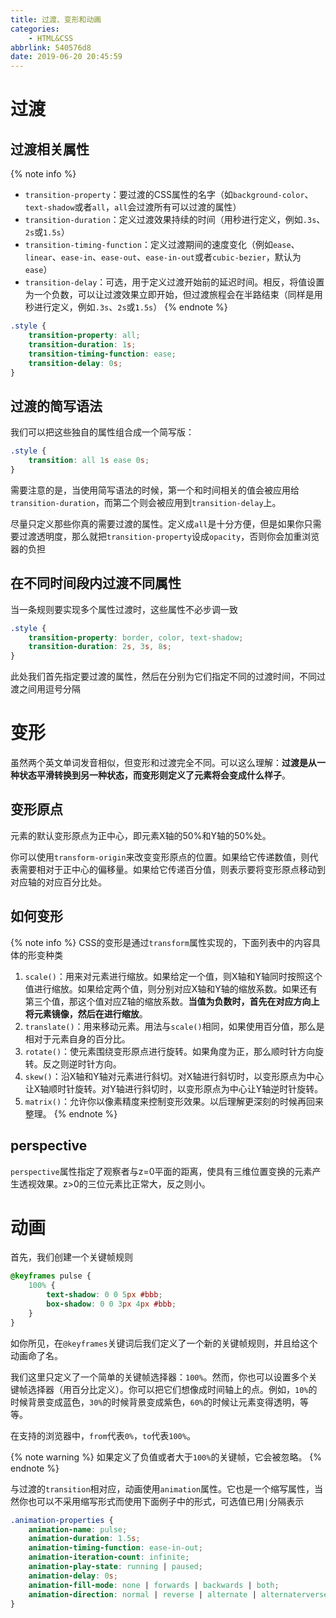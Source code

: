 ```yaml
---
title: 过渡、变形和动画
categories:
    - HTML&CSS
abbrlink: 540576d8
date: 2019-06-20 20:45:59
---
```



# 过渡

## 过渡相关属性

{% note info %}
- `transition-property`：要过渡的CSS属性的名字（如`background-color`、`text-shadow`或者`all`，`all`会过渡所有可以过渡的属性）
- `transition-duration`：定义过渡效果持续的时间（用秒进行定义，例如`.3s`、`2s`或`1.5s`）
- `transition-timing-function`：定义过渡期间的速度变化（例如`ease`、`linear`、`ease-in`、`ease-out`、`ease-in-out`或者`cubic-bezier`，默认为`ease`）
- `transition-delay`：可选，用于定义过渡开始前的延迟时间。相反，将值设置为一个负数，可以让过渡效果立即开始，但过渡旅程会在半路结束（同样是用秒进行定义，例如`.3s`、`2s`或`1.5s`）
{% endnote %}

```css
.style {
    transition-property: all;
    transition-duration: 1s;
    transition-timing-function: ease;
    transition-delay: 0s;
}
```

## 过渡的简写语法

我们可以把这些独自的属性组合成一个简写版：

```css
.style {
    transition: all 1s ease 0s;
}
```

需要注意的是，当使用简写语法的时候，第一个和时间相关的值会被应用给`transition-duration`，而第二个则会被应用到`transition-delay`上。

尽量只定义那些你真的需要过渡的属性。定义成`all`是十分方便，但是如果你只需要过渡透明度，那么就把`transition-property`设成`opacity`，否则你会加重浏览器的负担

## 在不同时间段内过渡不同属性

当一条规则要实现多个属性过渡时，这些属性不必步调一致

```css
.style {
    transition-property: border, color, text-shadow;
    transition-duration: 2s, 3s, 8s;
}
```

此处我们首先指定要过渡的属性，然后在分别为它们指定不同的过渡时间，不同过渡之间用逗号分隔

# 变形

虽然两个英文单词发音相似，但变形和过渡完全不同。可以这么理解：**过渡是从一种状态平滑转换到另一种状态，而变形则定义了元素将会变成什么样子**。

## 变形原点

元素的默认变形原点为正中心，即元素X轴的50%和Y轴的50%处。

你可以使用`transform-origin`来改变变形原点的位置。如果给它传递数值，则代表需要相对于正中心的偏移量。如果给它传递百分值，则表示要将变形原点移动到对应轴的对应百分比处。

## 如何变形

{% note info %}
CSS的变形是通过`transform`属性实现的，下面列表中的内容具体的形变种类
1. `scale()`：用来对元素进行缩放。如果给定一个值，则X轴和Y轴同时按照这个值进行缩放。如果给定两个值，则分别对应X轴和Y轴的缩放系数。如果还有第三个值，那这个值对应Z轴的缩放系数。**当值为负数时，首先在对应方向上将元素镜像，然后在进行缩放**。
2. `translate()`：用来移动元素。用法与`scale()`相同，如果使用百分值，那么是相对于元素自身的百分比。
3. `rotate()`：使元素围绕变形原点进行旋转。如果角度为正，那么顺时针方向旋转。反之则逆时针方向。
4. `skew()`：沿X轴和Y轴对元素进行斜切。对X轴进行斜切时，以变形原点为中心让X轴顺时针旋转。对Y轴进行斜切时，以变形原点为中心让Y轴逆时针旋转。
5. `matrix()`：允许你以像素精度来控制变形效果。以后理解更深刻的时候再回来整理。
{% endnote %}

## perspective

`perspective`属性指定了观察者与z=0平面的距离，使具有三维位置变换的元素产生透视效果。z>0的三位元素比正常大，反之则小。

# 动画

首先，我们创建一个关键帧规则

```css
@keyframes pulse {
    100% {
        text-shadow: 0 0 5px #bbb;
        box-shadow: 0 0 3px 4px #bbb;
    }
}
```

如你所见，在`@keyframes`关键词后我们定义了一个新的关键帧规则，并且给这个动画命了名。

我们这里只定义了一个简单的关键帧选择器：`100%`。然而，你也可以设置多个关键帧选择器（用百分比定义）。你可以把它们想像成时间轴上的点。例如，`10%`的时候背景变成蓝色，`30%`的时候背景变成紫色，`60%`的时候让元素变得透明，等等。

在支持的浏览器中，`from`代表`0%`，`to`代表`100%`。

{% note warning %}
如果定义了负值或者大于`100%`的关键帧，它会被忽略。
{% endnote %}

与过渡的`transition`相对应，动画使用`animation`属性。它也是一个缩写属性，当然你也可以不采用缩写形式而使用下面例子中的形式，可选值已用`|`分隔表示

```css
.animation-properties {
    animation-name: pulse;
    animation-duration: 1.5s;
    animation-timing-function: ease-in-out;
    animation-iteration-count: infinite;
    animation-play-state: running | paused;
    animation-delay: 0s;
    animation-fill-mode: none | forwards | backwards | both;
    animation-direction: normal | reverse | alternate | alternaterverse;
}
```

